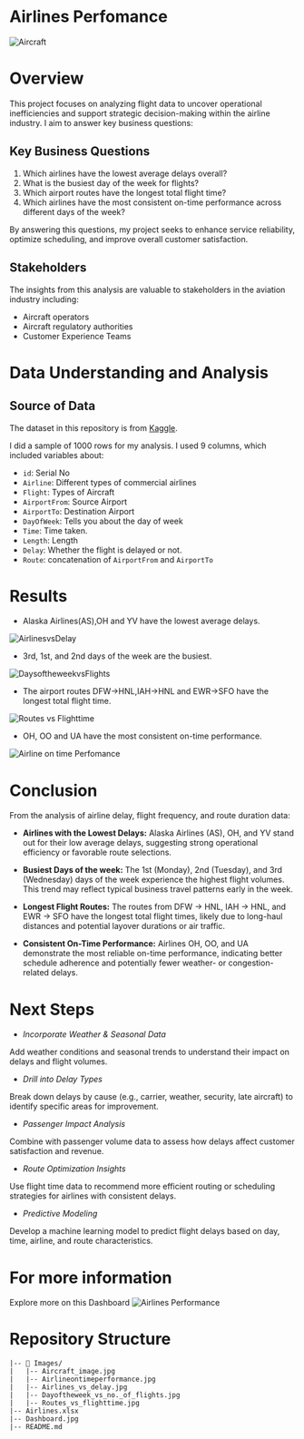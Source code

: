 # Airlines Perfomance

![Aircraft](./Images/Aircraft_image.jpg)

# Overview
This project focuses on analyzing flight data to uncover operational inefficiencies and support strategic decision-making within the airline industry. I aim to answer key 
business questions:

## Key Business Questions
1. Which airlines have the lowest average delays overall?
2. What is the busiest day of the week for flights?
3. Which airport routes have the longest total flight time?
4. Which airlines have the most consistent on-time performance across different days of the week?

By answering this questions, my project seeks to enhance service reliability, optimize scheduling, and improve overall customer satisfaction.

## Stakeholders
The insights from this analysis are valuable to stakeholders in the aviation industry including:
- Aircraft operators
- Aircraft regulatory authorities
- Customer Experience Teams

# Data Understanding and Analysis
## Source of Data
The dataset in this repository is from [Kaggle](https://www.kaggle.com/datasets/jimschacko/airlines-dataset-to-predict-a-delay). 

I did a sample of 1000 rows for my analysis. I used 9 columns, which included variables about:
- `id`: Serial No
- `Airline`: Different types of commercial airlines
- `Flight`: Types of Aircraft
- `AirportFrom`: Source Airport
- `AirportTo`: Destination Airport
- `DayOfWeek`: Tells you about the day of week
- `Time`: Time taken. 
- `Length`: Length
- `Delay`: Whether the flight is delayed or not.
- `Route`: concatenation of `AirportFrom` and `AirportTo`

# Results
- Alaska Airlines(AS),OH and YV have the lowest average delays.                      

![AirlinesvsDelay](./Images/Airlines_vs_delay.jpg)

- 3rd, 1st, and 2nd days of the week are the busiest.

![DaysoftheweekvsFlights](./Images/Dayoftheweek_vs_no._of_flights.jpg)

- The airport routes DFW→HNL,IAH→HNL and EWR→SFO have the longest total flight time.

![Routes vs Flighttime](./Images/Routes_vs_flighttime.jpg)

- OH, OO and UA have the most consistent on-time performance.

![Airline on time Perfomance](./Images/Airlineontimeperformance.jpg)

# Conclusion
From the analysis of airline delay, flight frequency, and route duration data:

- **Airlines with the Lowest Delays:**
Alaska Airlines (AS), OH, and YV stand out for their low average delays, suggesting strong operational efficiency or favorable route selections.

- **Busiest Days of the week:**
The 1st (Monday), 2nd (Tuesday), and 3rd (Wednesday) days of the week experience the highest flight volumes. This trend may reflect typical business travel patterns early in the week.

- **Longest Flight Routes:**
The routes from DFW → HNL, IAH → HNL, and EWR → SFO have the longest total flight times, likely due to long-haul distances and potential layover durations or air traffic.

- **Consistent On-Time Performance:**
Airlines OH, OO, and UA demonstrate the most reliable on-time performance, indicating better schedule adherence and potentially fewer weather- or congestion-related delays.

# Next Steps

- *Incorporate Weather & Seasonal Data*

Add weather conditions and seasonal trends to understand their impact on delays and flight volumes.

- *Drill into Delay Types*

Break down delays by cause (e.g., carrier, weather, security, late aircraft) to identify specific areas for improvement.

- *Passenger Impact Analysis*

Combine with passenger volume data to assess how delays affect customer satisfaction and revenue.

- *Route Optimization Insights*

Use flight time data to recommend more efficient routing or scheduling strategies for airlines with consistent delays.

- *Predictive Modeling*

Develop a machine learning model to predict flight delays based on day, time, airline, and route characteristics.



# For more information
Explore more on this Dashboard
![Airlines Performance](Dashboard.jpg)


# Repository Structure

```
|-- 📂 Images/
|   |-- Aircraft_image.jpg
|   |-- Airlineontimeperformance.jpg
|   |-- Airlines_vs_delay.jpg       
|   |-- Dayoftheweek_vs_no._of_flights.jpg
|   |-- Routes_vs_flighttime.jpg  
|-- Airlines.xlsx 
|-- Dashboard.jpg          
|-- README.md
```